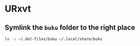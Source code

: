 URxvt
=====

## Symlink the `buku` folder to the right place

```bash
ln -s ~/.dot-files/buku ~/.local/share/buku 
```

